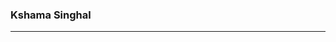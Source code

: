 ### Kshama Singhal
<hr>
<!--
**kshama234/kshama234** is a ✨ _special_ ✨ repository because its `README.md` (this file) appears on your GitHub profile.

Here are some ideas to get you started:

- 🔭 I’m currently working on ...
- 🌱 I’m currently learning ...
- 👯 I’m looking to collaborate on ...
- 🤔 I’m looking for help with ...
- 💬 Ask me about ...
- 📫 How to reach me: ...
- 😄 Pronouns: ...
- ⚡ Fun fact: ...
-->
Hii I am Kshama Singhal.
I like coding, maths, drawing.

You can reach me:
[Linkedin](https://www.linkedin.com/in/singhalkshama4343/) | [Medium](https://medium.com/@kshamasinghal)

Tools I am skilled in:

### **EDUCATION**

#### **Data Science and Machine Learning Bootcamp, Jovian                                                                                                      May2022-Ongoing                                                                                                                              
**Courses** :  Programming with Python, SQL & Business Intelligence, Data Analysis & Visualization
**Highlights**: 500+ hours of coursework, 10 coding assignments, 3 projects (Web scraping, EDA, ML)

#### **Indian Institute of Technology Hyderabad, India                                                                                                        2018-2020
***Master of Science in Mathematics & Computing
**Courses**: Multivariable Calculus, Linear Algebra, Probability Theory, Statistics, Combinatorics & Graph Theory

#### **Mata Sundri College For Women, University of Delhi, India                                                                                              2015-2018  ***Bachelor of Science (Hons.) in Mathematics
**Courses**: Real Analysis, Calculus, Number Theory, Discrete Mathematics, Differential Equations
 
</hr>
